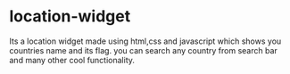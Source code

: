 # location-widget
Its a location widget made using html,css and javascript which shows you countries name and its flag. you can search any country from search bar and many other cool functionality. 
